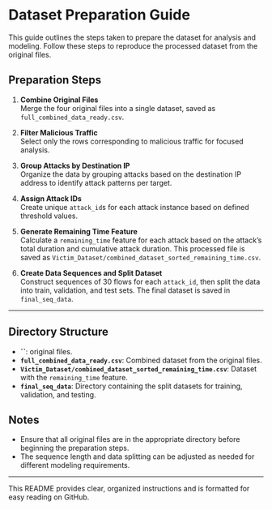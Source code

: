 # Dataset Preparation Guide

This guide outlines the steps taken to prepare the dataset for analysis and modeling. Follow these steps to reproduce the processed dataset from the original files.

## Preparation Steps

1. **Combine Original Files**  
   Merge the four original files into a single dataset, saved as `full_combined_data_ready.csv`.

2. **Filter Malicious Traffic**  
   Select only the rows corresponding to malicious traffic for focused analysis.

3. **Group Attacks by Destination IP**  
   Organize the data by grouping attacks based on the destination IP address to identify attack patterns per target.

4. **Assign Attack IDs**  
   Create unique `attack_id`s for each attack instance based on defined threshold values.

5. **Generate Remaining Time Feature**  
   Calculate a `remaining_time` feature for each attack based on the attack’s total duration and cumulative attack duration. This processed file is saved as `Victim_Dataset/combined_dataset_sorted_remaining_time.csv`.

6. **Create Data Sequences and Split Dataset**  
   Construct sequences of 30 flows for each `attack_id`, then split the data into train, validation, and test sets. The final dataset is saved in `final_seq_data`.

---

## Directory Structure
- **``**: original files.
- **`full_combined_data_ready.csv`**: Combined dataset from the original files.
- **`Victim_Dataset/combined_dataset_sorted_remaining_time.csv`**: Dataset with the `remaining_time` feature.
- **`final_seq_data`**: Directory containing the split datasets for training, validation, and testing.

## Notes

- Ensure that all original files are in the appropriate directory before beginning the preparation steps.
- The sequence length and data splitting can be adjusted as needed for different modeling requirements.

---

This README provides clear, organized instructions and is formatted for easy reading on GitHub.

